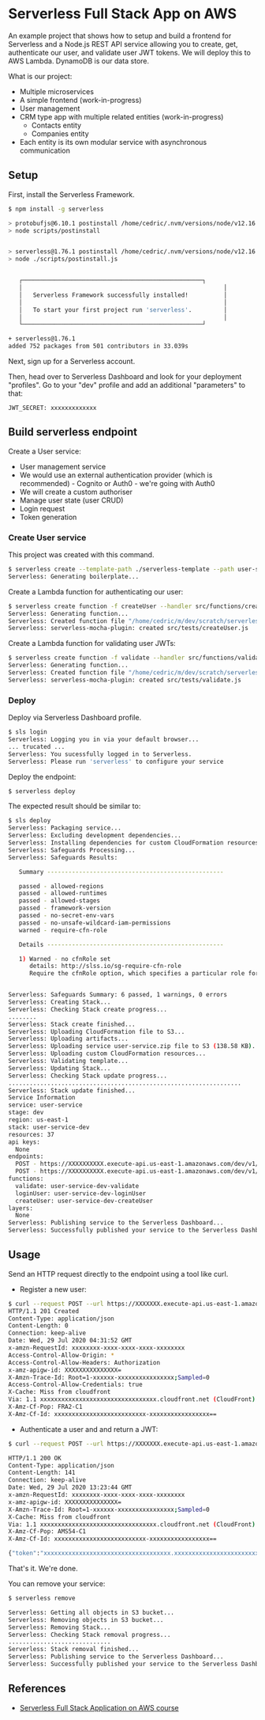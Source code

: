 # Serverless Full Stack App on AWS

An example project that shows how to setup and build a frontend for Serverless and a Node.js REST API service allowing you to create, get, authenticate our user, and validate user JWT tokens. We will deploy this to AWS Lambda. DynamoDB is our data store.

What is our project:
- Multiple microservices
- A simple frontend (work-in-progress)
- User management
- CRM type app with multiple related entities (work-in-progress)
    - Contacts entity
    - Companies entity
- Each entity is its own modular service with asynchronous communication

## Setup

First, install the Serverless Framework.

```sh
$ npm install -g serverless

> protobufjs@6.10.1 postinstall /home/cedric/.nvm/versions/node/v12.16.0/lib/node_modules/serverless/node_modules/protobufjs
> node scripts/postinstall


> serverless@1.76.1 postinstall /home/cedric/.nvm/versions/node/v12.16.0/lib/node_modules/serverless
> node ./scripts/postinstall.js


   ┌───────────────────────────────────────────────────┐
   │                                                         │
   │   Serverless Framework successfully installed!          │
   │                                                         │
   │   To start your first project run 'serverless'.         │
   │                                                         │
   └───────────────────────────────────────────────────┘

+ serverless@1.76.1
added 752 packages from 501 contributors in 33.039s
```

Next, sign up for a Serverless account.

Then, head over to Serverless Dashboard and look for your deployment "profiles".
Go to your "dev" profile and add an additional "parameters" to that:

```text
JWT_SECRET: xxxxxxxxxxxxx
```

## Build serverless endpoint

Create a User service:
- User management service
- We would use an external authentication provider (which is recommended) - Cognito or Auth0 - we're going with Auth0
- We will create a custom authoriser
- Manage user state (user CRUD)
- Login request
- Token generation

### Create User service

This project was created with this command.

```sh
$ serverless create --template-path ./serverless-template --path user-service
Serverless: Generating boilerplate...
```

Create a Lambda function for authenticating our user:

```sh
$ serverless create function -f createUser --handler src/functions/createUser.createUser --path src/tests
Serverless: Generating function...
Serverless: Created function file "/home/cedric/m/dev/scratch/serverless/user-service/src/functions/createUser.js"
Serverless: serverless-mocha-plugin: created src/tests/createUser.js
```

Create a Lambda function for validating user JWTs:

```sh
$ serverless create function -f validate --handler src/functions/validate.validate --path src/tests
Serverless: Generating function...
Serverless: Created function file "/home/cedric/m/dev/scratch/serverless/user-service/src/functions/validate.js"
Serverless: serverless-mocha-plugin: created src/tests/validate.js
```

### Deploy

Deploy via Serverless Dashboard profile.

```sh
$ sls login
Serverless: Logging you in via your default browser...
... trucated ...
Serverless: You sucessfully logged in to Serverless.
Serverless: Please run 'serverless' to configure your service
```

Deploy the endpoint:

```sh
$ serverless deploy
```

The expected result should be similar to:

```sh
$ sls deploy
Serverless: Packaging service...
Serverless: Excluding development dependencies...
Serverless: Installing dependencies for custom CloudFormation resources...
Serverless: Safeguards Processing...
Serverless: Safeguards Results:

   Summary --------------------------------------------------

   passed - allowed-regions
   passed - allowed-runtimes
   passed - allowed-stages
   passed - framework-version
   passed - no-secret-env-vars
   passed - no-unsafe-wildcard-iam-permissions
   warned - require-cfn-role

   Details --------------------------------------------------

   1) Warned - no cfnRole set
      details: http://slss.io/sg-require-cfn-role
      Require the cfnRole option, which specifies a particular role for CloudFormation to assume while deploying.


Serverless: Safeguards Summary: 6 passed, 1 warnings, 0 errors
Serverless: Creating Stack...
Serverless: Checking Stack create progress...
........
Serverless: Stack create finished...
Serverless: Uploading CloudFormation file to S3...
Serverless: Uploading artifacts...
Serverless: Uploading service user-service.zip file to S3 (138.58 KB)...
Serverless: Uploading custom CloudFormation resources...
Serverless: Validating template...
Serverless: Updating Stack...
Serverless: Checking Stack update progress...
..................................................................
Serverless: Stack update finished...
Service Information
service: user-service
stage: dev
region: us-east-1
stack: user-service-dev
resources: 37
api keys:
  None
endpoints:
  POST - https://XXXXXXXXXX.execute-api.us-east-1.amazonaws.com/dev/v1/user/login
  POST - https://XXXXXXXXXX.execute-api.us-east-1.amazonaws.com/dev/v1/user
functions:
  validate: user-service-dev-validate
  loginUser: user-service-dev-loginUser
  createUser: user-service-dev-createUser
layers:
  None
Serverless: Publishing service to the Serverless Dashboard...
Serverless: Successfully published your service to the Serverless Dashboard: https://dashboard.serverless.com/tenants/{username}/applications/{application name}/services/user-service/stage/dev/region/us-east-1
```

## Usage

Send an HTTP request directly to the endpoint using a tool like curl.

- Register a new user:

```sh
$ curl --request POST --url https://XXXXXXX.execute-api.us-east-1.amazonaws.com/dev/v1/user --data '{"username":"cedric","password":"superpass321"}' -H 'Content-Type: application/json' -i
HTTP/1.1 201 Created
Content-Type: application/json
Content-Length: 0
Connection: keep-alive
Date: Wed, 29 Jul 2020 04:31:52 GMT
x-amzn-RequestId: xxxxxxxx-xxxx-xxxx-xxxx-xxxxxxxx
Access-Control-Allow-Origin: *
Access-Control-Allow-Headers: Authorization
x-amz-apigw-id: XXXXXXXXXXXXXXX=
X-Amzn-Trace-Id: Root=1-xxxxxx-xxxxxxxxxxxxxxxx;Sampled=0
Access-Control-Allow-Credentials: true
X-Cache: Miss from cloudfront
Via: 1.1 xxxxxxxxxxxxxxxxxxxxxxxxxxxxxxxxx.cloudfront.net (CloudFront)
X-Amz-Cf-Pop: FRA2-C1
X-Amz-Cf-Id: xxxxxxxxxxxxxxxxxxxxxxxxxx-xxxxxxxxxxxxxxxxx==
```

- Authenticate a user and and return a JWT:

```sh
$ curl --request POST --url https://XXXXXXX.execute-api.us-east-1.amazonaws.com/dev/v1/user/login --data '{"username":"cedric","password":"superpass321"}' -H 'Content-Type: application/json'

HTTP/1.1 200 OK
Content-Type: application/json
Content-Length: 141
Connection: keep-alive
Date: Wed, 29 Jul 2020 13:23:44 GMT
x-amzn-RequestId: xxxxxxxx-xxxx-xxxx-xxxx-xxxxxxxx
x-amz-apigw-id: XXXXXXXXXXXXXXX=
X-Amzn-Trace-Id: Root=1-xxxxxx-xxxxxxxxxxxxxxxx;Sampled=0
X-Cache: Miss from cloudfront
Via: 1.1 xxxxxxxxxxxxxxxxxxxxxxxxxxxxxxxxx.cloudfront.net (CloudFront)
X-Amz-Cf-Pop: AMS54-C1
X-Amz-Cf-Id: xxxxxxxxxxxxxxxxxxxxxxxxxx-xxxxxxxxxxxxxxxxx==

{"token":"xxxxxxxxxxxxxxxxxxxxxxxxxxxxxxxxxxxx.xxxxxxxxxxxxxxxxxxxxxxxxxxxxxxxxxxxxxxxxxxxxxxxx.xxxxxxxxxxxxxxxxxxxxxxxxxxxxxxxxxxxxxxxxxxx"}
```

That's it. We're done.

You can remove your service:

```sh
$ serverless remove

Serverless: Getting all objects in S3 bucket...
Serverless: Removing objects in S3 bucket...
Serverless: Removing Stack...
Serverless: Checking Stack removal progress...
.............................
Serverless: Stack removal finished...
Serverless: Publishing service to the Serverless Dashboard...
Serverless: Successfully published your service to the Serverless Dashboard: https://dashboard.serverless.com/tenants/{username}/applications/{app name}/services/{service name}/stage/dev/region/{AWS region}
```

## References

- [Serverless Full Stack Application on AWS course](https://www.serverless.com/learn/courses/full-stack-application-development-on-aws/)
